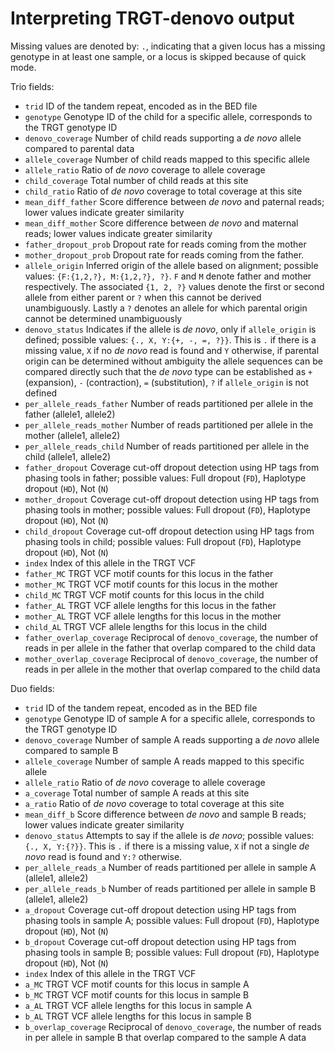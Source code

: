 # Interpreting TRGT-denovo output

Missing values are denoted by: `.`, indicating that a given locus has a missing genotype in at least one sample, or a locus is skipped because of quick mode.

Trio fields:

- `trid` ID of the tandem repeat, encoded as in the BED file
- `genotype` Genotype ID of the child for a specific allele, corresponds to the TRGT genotype ID
- `denovo_coverage` Number of child reads supporting a *de novo* allele compared to parental data
- `allele_coverage` Number of child reads mapped to this specific allele
- `allele_ratio` Ratio of *de novo* coverage to allele coverage
- `child_coverage` Total number of child reads at this site
- `child_ratio` Ratio of *de novo* coverage to total coverage at this site
- `mean_diff_father` Score difference between *de novo* and paternal reads; lower values indicate greater similarity
- `mean_diff_mother` Score difference between *de novo* and maternal reads; lower values indicate greater similarity
- `father_dropout_prob` Dropout rate for reads coming from the mother
- `mother_dropout_prob` Dropout rate for reads coming from the father.
- `allele_origin` Inferred origin of the allele based on alignment; possible values: `{F:{1,2,?}, M:{1,2,?}, ?}`. `F` and `M` denote father and mother respectively. The associated `{1, 2, ?}` values denote the first or second allele from either parent or `?` when this cannot be derived unambiguously. Lastly a `?` denotes an allele for which parental origin cannot be determined unambiguously
- `denovo_status` Indicates if the allele is *de novo*, only if `allele_origin` is defined; possible values: `{., X, Y:{+, -, =, ?}}`. This is `.` if there is a missing value, `X` if no *de novo* read is found and `Y` otherwise, if parental origin can be determined without ambiguity the allele sequences can be compared directly such that the *de novo* type can be established as `+` (expansion), `-` (contraction), `=` (substitution), `?` if `allele_origin` is not defined
- `per_allele_reads_father` Number of reads partitioned per allele in the father (allele1, allele2)
- `per_allele_reads_mother` Number of reads partitioned per allele in the mother (allele1, allele2)
- `per_allele_reads_child` Number of reads partitioned per allele in the child (allele1, allele2)
- `father_dropout` Coverage cut-off dropout detection using HP tags from phasing tools in father; possible values: Full dropout (`FD`), Haplotype dropout (`HD`), Not (`N`) 
- `mother_dropout` Coverage cut-off dropout detection using HP tags from phasing tools in mother; possible values: Full dropout (`FD`), Haplotype dropout (`HD`), Not (`N`) 
- `child_dropout` Coverage cut-off dropout detection using HP tags from phasing tools in child; possible values: Full dropout (`FD`), Haplotype dropout (`HD`), Not (`N`) 
- `index` Index of this allele in the TRGT VCF
- `father_MC` TRGT VCF motif counts for this locus in the father
- `mother_MC` TRGT VCF motif counts for this locus in the mother
- `child_MC` TRGT VCF motif counts for this locus in the child
- `father_AL` TRGT VCF allele lengths for this locus in the father
- `mother_AL` TRGT VCF allele lengths for this locus in the mother
- `child_AL` TRGT VCF allele lengths for this locus in the child
- `father_overlap_coverage` Reciprocal of `denovo_coverage`, the number of reads in per allele in the father that overlap compared to the child data
- `mother_overlap_coverage` Reciprocal of `denovo_coverage`, the number of reads in per allele in the mother that overlap compared to the child data

Duo fields:

- `trid` ID of the tandem repeat, encoded as in the BED file
- `genotype` Genotype ID of sample A for a specific allele, corresponds to the TRGT genotype ID
- `denovo_coverage` Number of sample A reads supporting a *de novo* allele compared to sample B
- `allele_coverage` Number of sample A reads mapped to this specific allele
- `allele_ratio` Ratio of *de novo* coverage to allele coverage
- `a_coverage` Total number of sample A reads at this site
- `a_ratio` Ratio of *de novo* coverage to total coverage at this site
- `mean_diff_b` Score difference between *de novo* and sample B reads; lower values indicate greater similarity
- `denovo_status` Attempts to say if the allele is *de novo*; possible values: `{., X, Y:{?}}`. This is `.` if there is a missing value, `X` if not a single *de novo* read is found and `Y:?` otherwise.
- `per_allele_reads_a` Number of reads partitioned per allele in sample A (allele1, allele2)
- `per_allele_reads_b` Number of reads partitioned per allele in sample B (allele1, allele2)
- `a_dropout` Coverage cut-off dropout detection using HP tags from phasing tools in sample A; possible values: Full dropout (`FD`), Haplotype dropout (`HD`), Not (`N`) 
- `b_dropout` Coverage cut-off dropout detection using HP tags from phasing tools in sample B; possible values: Full dropout (`FD`), Haplotype dropout (`HD`), Not (`N`) 
- `index` Index of this allele in the TRGT VCF
- `a_MC` TRGT VCF motif counts for this locus in sample A
- `b_MC` TRGT VCF motif counts for this locus in sample B
- `a_AL` TRGT VCF allele lengths for this locus in sample A
- `b_AL` TRGT VCF allele lengths for this locus in sample B
- `b_overlap_coverage` Reciprocal of `denovo_coverage`, the number of reads in per allele in sample B that overlap compared to the sample A data